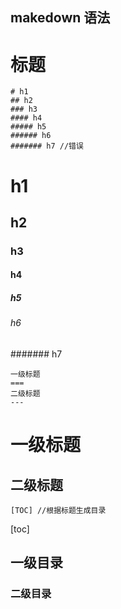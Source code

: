 ## makedown 语法
标题
====
```
# h1
## h2
### h3
#### h4
##### h5
###### h6
####### h7 //错误
```
# h1
## h2
### h3
#### h4
##### h5
###### h6
####### h7

```
一级标题
===
二级标题
---
```
一级标题
===
二级标题
---

```
[TOC] //根据标题生成目录
```
[toc]
## 一级目录
### 二级目录
